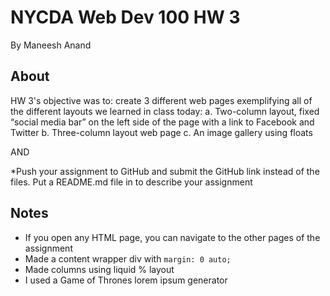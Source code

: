 # NYCDA Web Dev 100 HW 3

By Maneesh Anand

## About

HW 3's objective was to: create 3 different web pages exemplifying all of the different layouts we learned 
in class today:
	a. Two-column layout, fixed “social media bar” on the left side of the page 
	with a link to Facebook and Twitter
	b. Three-column layout web page
	c. An image gallery using floats

AND

*Push your assignment to GitHub and submit the GitHub link instead of the files. 
Put a README.md file in to describe your assignment


## Notes

* If you open any HTML page, you can navigate to the other pages of the assignment
* Made a content wrapper div with ```margin: 0 auto;```
* Made columns using liquid % layout
* I used a Game of Thrones lorem ipsum generator

